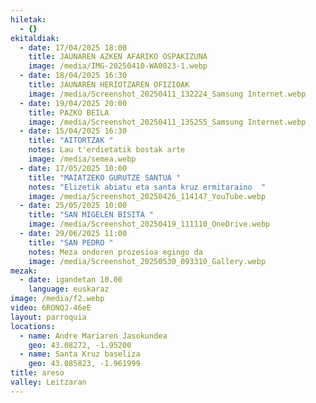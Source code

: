 ```yaml
---
hiletak:
  - {}
ekitaldiak:
  - date: 17/04/2025 18:00
    title: JAUNAREN AZKEN AFARIKO OSPAKIZUNA
    image: /media/IMG-20250410-WA0023-1.webp
  - date: 18/04/2025 16:30
    title: JAUNAREN HERIOTZAREN OFIZIOAK
    image: /media/Screenshot_20250411_132224_Samsung Internet.webp
  - date: 19/04/2025 20:00
    title: PAZKO BEILA
    image: /media/Screenshot_20250411_135255_Samsung Internet.webp
  - date: 15/04/2025 16:30
    title: "AITORTZAK "
    notes: Lau t'erdietatik bostak arte
    image: /media/semea.webp
  - date: 17/05/2025 10:00
    title: "MAIATZEKO GURUTZE SANTUA "
    notes: "Elizetik abiatu eta santa kruz ermitaraino  "
    image: /media/Screenshot_20250426_114147_YouTube.webp
  - date: 25/05/2025 10:00
    title: "SAN MIGELEN BISITA "
    image: /media/Screenshot_20250419_111110_OneDrive.webp
  - date: 29/06/2025 11:00
    title: "SAN PEDRO "
    notes: Meza ondoren prozesioa egingo da
    image: /media/Screenshot_20250530_093310_Gallery.webp
mezak:
  - date: igandetan 10.00
    language: euskaraz
image: /media/f2.webp
video: 6RONQJ-46eE
layout: parroquia
locations:
  - name: Andre Mariaren Jasokundea
    geo: 43.08272, -1.95200
  - name: Santa Kruz baseliza
    geo: 43.085823, -1.961999
title: areso
valley: Leitzaran
---
```

